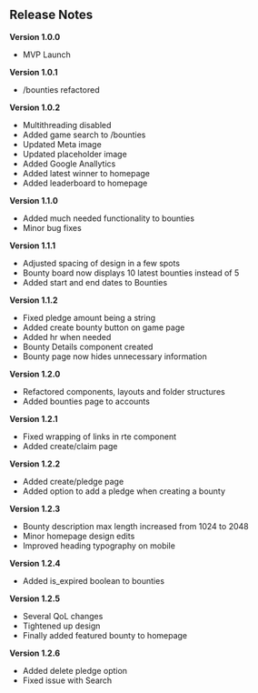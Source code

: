 ## Release Notes

**Version 1.0.0**

-   MVP Launch

**Version 1.0.1**

-   /bounties refactored

**Version 1.0.2**

-   Multithreading disabled
-   Added game search to /bounties
-   Updated Meta image
-   Updated placeholder image
-   Added Google Anallytics
-   Added latest winner to homepage
-   Added leaderboard to homepage

**Version 1.1.0**

-   Added much needed functionality to bounties
-   Minor bug fixes

**Version 1.1.1**

-   Adjusted spacing of design in a few spots
-   Bounty board now displays 10 latest bounties instead of 5
-   Added start and end dates to Bounties

**Version 1.1.2**

-   Fixed pledge amount being a string
-   Added create bounty button on game page
-   Added hr when needed
-   Bounty Details component created
-   Bounty page now hides unnecessary information

**Version 1.2.0**

-   Refactored components, layouts and folder structures
-   Added bounties page to accounts

**Version 1.2.1**

-   Fixed wrapping of links in rte component
-   Added create/claim page

**Version 1.2.2**

-   Added create/pledge page
-   Added option to add a pledge when creating a bounty

**Version 1.2.3**

-   Bounty description max length increased from 1024 to 2048
-   Minor homepage design edits
-   Improved heading typography on mobile

**Version 1.2.4**

-   Added is_expired boolean to bounties

**Version 1.2.5**

-   Several QoL changes
-   Tightened up design
-   Finally added featured bounty to homepage

**Version 1.2.6**

-   Added delete pledge option
-   Fixed issue with Search
